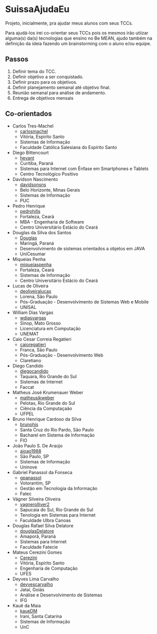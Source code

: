 # SuissaAjudaEu

Projeto, inicialmente, pra ajudar meus alunos com seus TCCs.

Para ajudá-los irei co-orientar seus TCCs pois os mesmos irão utiizar alguma(s) da(s) tecnologias que ensino no Be MEAN, ajudo também na definição da ideia fazendo um brainstorming com o aluno e/ou equipe.

## Passos

1. Definir tema do TCC.
2. Definir objetivo a ser conquistado.
3. Definir prazo para os objetivos.
4. Definir planejamento semanal até objetivo final.
5. Reunião semanal para análise de andamento.
6. Entrega de objetivos mensais


## Co-orientados

- Carlos Tres-Machel
  - [carlosmachel](https://github.com/carlosmachel)
  - Vitória, Espirito Santo
  - Sistemas de Informação
  - Faculdade Católica Salesiana do Espírito Santo
- Diego Bittencourt
  - [hevant](https://github.com/hevant)
  - Curitiba, Paraná
  - Sistemas para Internet com Ênfase em Smartphones e Tablets
  - Centro Tecnológico Positivo
- Davidson Nascimento
  - [davidsonsns](https://github.com/davidsonsns)
  - Belo Horizonte, Minas Gerais
  - Sistemas de Informação
  - PUC
- Pedro Henrique
  - [pedrohills](https://github.com/pedrohills)
  - Fortaleza, Ceará
  - MBA - Engenharia de Software
  - Centro Universitário Estácio do Ceará
- Douglas da Silva dos Santos
  - [Douglas](https://github.com/dougss10)
  - Maringá, Paraná
  - Desenvolvimento de sistemas orientados a objetos em JAVA
  - UniCesumar
- Miqueias Penha
  - [miqueiaspenha](https://github.com/miqueiaspenha)
  - Fortaleza, Ceará
  - Sistemas de Informação
  - Centro Universitário Estácio do Ceará
- Lucas de Oliveira
  - [deoliveiralucas](https://github.com/deoliveiralucas)
  - Lorena, São Paulo
  - Pós-Graduação - Desenvolvimento de Sistemas Web e Mobile
  - UNISAL
- William Dias Vargas
  - [wdiasvargas](https://github.com/wdiasvargas)
  - Sinop, Mato Grosso
  - Licenciatura em Computação
  - UNEMAT
- Caio Cesar Correia Regatieri
  - [caioregatieri](https://github.com/caioregatieri)
  - Franca, São Paulo
  - Pós-Graduação - Desenvolvimento Web
  - Claretiano
- Diego Candido
  - [diegocandido](https://github.com/diegocandido)
  - Taquara, Rio Grande do Sul
  - Sistemas de Internet
  - Faccat
- Matheus José Krumenauer Weber
  - [matheusjkweber](https://github.com/matheusjkweber)
  - Pelotas, Rio Grande do Sul
  - Ciência da Computaçaão
  - UFPEL
- Bruno Henrique Cardoso da Silva
  - [brunohjs](https://github.com/bruunohjs)
  - Santa Cruz do Rio Pardo, São Paulo
  - Bacharel em Sistema de Informação
  - FIO
- João Paulo S. De Araújo
  - [ajoao1988](https://github.com/ajoao88)
  - São Paulo, SP
  - Sistemas de Informação
  - Uninove
- Gabriel Panassol da Fonseca
  - [gpanassol](https://github.com/gpanassol)
  - Votorantim, SP
  - Gestão em Tecnologia da Informação
  - Fatec
- Vágner Silveira Oliveira
  - [vagnerolliver2](https://github.com/vagnerolliver2)
  - Sapucaia do Sul, Rio Grande do Sul
  - Tenologia em Sistemas para Internet
  - Faculdade Ulbra Canoas
- Douglas Rafael Silva Delatore
  - [douglasDelatore](https://github.com/douglasDelatore)
  - Amaporã, Paraná
  - Sistemas para Internet
  - Faculdade Fatecie
- Mateus Cerezini Gomes
  - [Cerezini](https://github.com/Cerezini)
  - Vitória, Espírito Santo
  - Engenharia de Computação
  - UFES
- Deyves Lima Carvalho
  - [deyvescarvalho](https://github.com/deyvescarvalho)
  - Jataí, Goiás
  - Análise e Desenvolvimento de Sistemas
  - IFG
- Kauê da Maia
  - [kaueDM](https://github.com/kaueDM)
  - Irani, Santa Catarina
  - Sistemas de Informação
  - UnC

